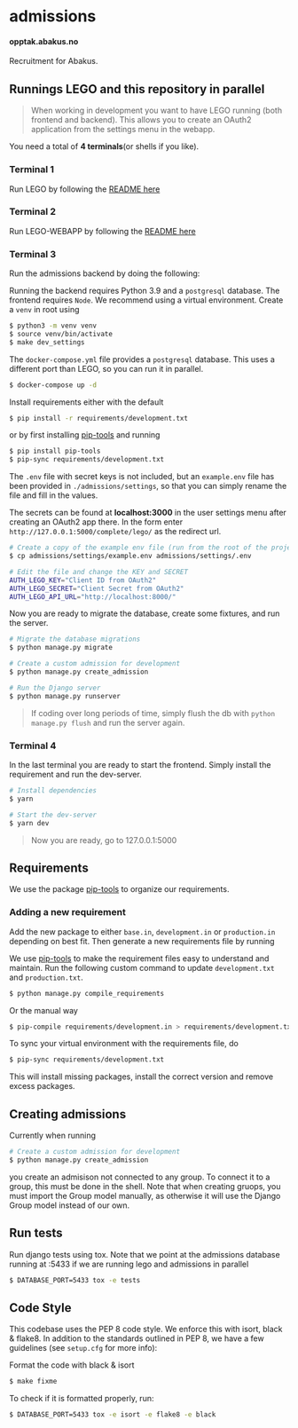 # admissions

#### opptak.abakus.no

Recruitment for Abakus.

## Runnings LEGO and this repository in parallel

> When working in development you want to have LEGO running (both frontend and backend). This allows you to create an OAuth2 application from the settings menu in the webapp.

You need a total of **4 terminals**(or shells if you like).

### Terminal 1

Run LEGO by following the [README here](https://github.com/webkom/lego#readme)

### Terminal 2

Run LEGO-WEBAPP by following the [README here](https://github.com/webkom/lego-webapp#readme)

### Terminal 3

Run the admissions backend by doing the following:

Running the backend requires Python 3.9 and a `postgresql` database. The frontend requires `Node`. We recommend using
a virtual environment. Create a `venv` in root using

```sh
$ python3 -m venv venv
$ source venv/bin/activate
$ make dev_settings
```

The `docker-compose.yml` file provides a `postgresql` database. This uses a different port than LEGO, so you can run it in parallel.

```sh
$ docker-compose up -d
```

Install requirements either with the default

```sh
$ pip install -r requirements/development.txt
```

or by first installing [pip-tools](https://github.com/jazzband/pip-tools) and running

```sh
$ pip install pip-tools
$ pip-sync requirements/development.txt
```

The `.env` file with secret keys is not included, but an `example.env` file has been provided in `./admissions/settings`, so that you can simply rename the file and fill in the values.

The secrets can be found at **localhost:3000** in the user settings menu after creating an OAuth2 app there. In the form enter `http://127.0.0.1:5000/complete/lego/` as the redirect url.

```sh
# Create a copy of the example env file (run from the root of the project)
$ cp admissions/settings/example.env admissions/settings/.env

# Edit the file and change the KEY and SECRET
AUTH_LEGO_KEY="Client ID from OAuth2"
AUTH_LEGO_SECRET="Client Secret from OAuth2"
AUTH_LEGO_API_URL="http://localhost:8000/"
```

Now you are ready to migrate the database, create some fixtures, and run the server.

```sh
# Migrate the database migrations
$ python manage.py migrate

# Create a custom admission for development
$ python manage.py create_admission

# Run the Django server
$ python manage.py runserver
```

> If coding over long periods of time, simply flush the db with `python manage.py flush` and run the server again.

### Terminal 4

In the last terminal you are ready to start the frontend. Simply install the requirement and run the dev-server.

```sh
# Install dependencies
$ yarn

# Start the dev-server
$ yarn dev
```

> Now you are ready, go to 127.0.0.1:5000

## Requirements

We use the package [pip-tools](https://github.com/jazzband/pip-tools) to organize our requirements.

### Adding a new requirement

Add the new package to either `base.in`, `development.in` or
`production.in` depending on best fit. Then generate a new requirements
file by running

We use [pip-tools](https://github.com/jazzband/pip-tools) to make the requirement files easy to understand and maintain.
Run the following custom command to update `development.txt` and `production.txt`.

```sh
$ python manage.py compile_requirements
```

Or the manual way

```sh
$ pip-compile requirements/development.in > requirements/development.txt
```

To sync your virtual environment with the requirements file, do

```sh
$ pip-sync requirements/development.txt
```

This will install missing packages, install the correct version and
remove excess packages.

## Creating admissions

Currently when running

```sh
# Create a custom admission for development
$ python manage.py create_admission
```

you create an admisison not connected to any group. To connect it to a group, this must be done in the shell. Note that when
creating gruops, you must import the Group model manually, as otherwise it will use the Django Group model instead of our own.

## Run tests

Run django tests using tox. Note that we point at the admissions database running at :5433 if we are running lego and admissions
in parallel

```bash
$ DATABASE_PORT=5433 tox -e tests
```

## Code Style

This codebase uses the PEP 8 code style. We enforce this with isort, black & flake8.
In addition to the standards outlined in PEP 8, we have a few guidelines
(see `setup.cfg` for more info):

Format the code with black & isort

```bash
$ make fixme
```

To check if it is formatted properly, run:

```bash
$ DATABASE_PORT=5433 tox -e isort -e flake8 -e black
```
